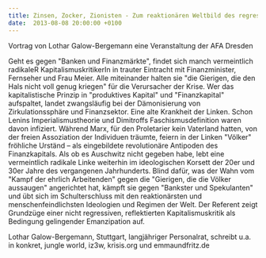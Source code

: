 ```yaml
---
title: Zinsen, Zocker, Zionisten - Zum reaktionären Weltbild des regressiven Antikapitalismus
date:  2013-08-08 20:00:00 +0100
---
```


Vortrag von Lothar Galow-Bergemann eine Veranstaltung der AFA Dresden



Geht es gegen "Banken und Finanzmärkte", findet sich manch vermeintlich
radikaleR KapitalismuskritikerIn in trauter Eintracht mit Finanzminister,
Fernseher und Frau Meier. Alle miteinander halten sie "die Gierigen, die
den Hals nicht voll genug kriegen" für die Verursacher der Krise. Wer das
kapitalistische Prinzip in "produktives Kapital" und "Finanzkapital"
aufspaltet, landet zwangsläufig bei der Dämonisierung von
Zirkulationssphäre und Finanzsektor. Eine alte Krankheit der Linken. Schon
Lenins Imperialismustheorie und Dimitroffs Faschismusdefinition waren
davon infiziert. Während Marx, für den Proletarier kein Vaterland hatten,
von der freien Assoziation der Individuen träumte, feiern in der Linken
"Völker" fröhliche Urständ – als eingebildete revolutionäre Antipoden des
Finanzkapitals. Als ob es Auschwitz nicht gegeben habe, lebt eine
vermeintlich radikale Linke weiterhin im ideologischen Korsett der 20er
und 30er Jahre des vergangenen Jahrhunderts. Blind dafür, was der Wahn vom
"Kampf der ehrlich Arbeitenden" gegen die "Gierigen, die die Völker
aussaugen" angerichtet hat, kämpft sie gegen "Bankster und Spekulanten"
und übt sich im Schulterschluss mit den reaktionärsten und
menschenfeindlichsten Ideologien und Regimen der Welt. Der Referent zeigt
Grundzüge einer nicht regressiven, reflektierten Kapitalismuskritik als
Bedingung gelingender Emanzipation auf.


Lothar Galow-Bergemann, Stuttgart, langjähriger Personalrat, schreibt
u.a. in konkret, jungle world, iz3w, krisis.org und emmaundfritz.de


